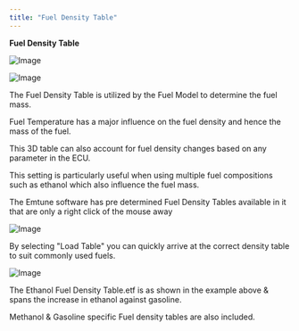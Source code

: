 ```yaml
---
title: "Fuel Density Table"
---
```


**Fuel Density Table**&nbsp;


![Image](</lib/Z Axis54.jpg>)


![Image](</lib/Z Axis55.jpg>)


The Fuel Density Table is utilized by the Fuel Model to determine the fuel mass. &nbsp;

Fuel Temperature has a major influence on the fuel density and hence the mass of the fuel. &nbsp;

This 3D table can also account for fuel density changes based on any parameter in the ECU. &nbsp;

This setting is particularly useful when using multiple fuel compositions such as ethanol which also influence the fuel mass. &nbsp;


The Emtune software has pre determined Fuel Density Tables available in it that are only a right click of the mouse away


![Image](</lib/Z Axis56.jpg>)&nbsp;


By selecting "Load Table" you can quickly arrive at the correct density table to suit commonly used fuels.


![Image](</lib/Z Axis57.jpg>)


The Ethanol Fuel Density Table.etf is as shown in the example above \& spans the increase in ethanol against gasoline.

Methanol \& Gasoline specific Fuel density tables are also included.


